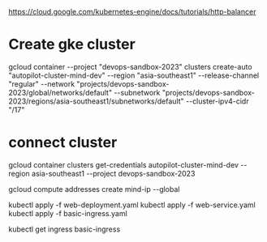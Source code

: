 https://cloud.google.com/kubernetes-engine/docs/tutorials/http-balancer

# Create gke cluster
gcloud container --project "devops-sandbox-2023" clusters create-auto "autopilot-cluster-mind-dev" --region "asia-southeast1" --release-channel "regular" --network "projects/devops-sandbox-2023/global/networks/default" --subnetwork "projects/devops-sandbox-2023/regions/asia-southeast1/subnetworks/default" --cluster-ipv4-cidr "/17"

# connect cluster
gcloud container clusters get-credentials autopilot-cluster-mind-dev --region asia-southeast1 --project devops-sandbox-2023

gcloud compute addresses create mind-ip --global

kubectl apply -f web-deployment.yaml
kubectl apply -f web-service.yaml
kubectl apply -f basic-ingress.yaml

kubectl get ingress basic-ingress
